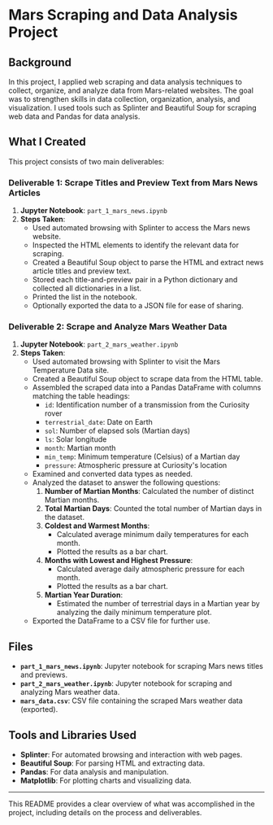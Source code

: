 # Mars Scraping and Data Analysis Project

## Background

In this project, I applied web scraping and data analysis techniques to collect, organize, and analyze data from Mars-related websites. The goal was to strengthen skills in data collection, organization, analysis, and visualization. I used tools such as Splinter and Beautiful Soup for scraping web data and Pandas for data analysis.

## What I Created

This project consists of two main deliverables:

### Deliverable 1: Scrape Titles and Preview Text from Mars News Articles

1. **Jupyter Notebook**: `part_1_mars_news.ipynb`
2. **Steps Taken**:
   - Used automated browsing with Splinter to access the Mars news website.
   - Inspected the HTML elements to identify the relevant data for scraping.
   - Created a Beautiful Soup object to parse the HTML and extract news article titles and preview text.
   - Stored each title-and-preview pair in a Python dictionary and collected all dictionaries in a list.
   - Printed the list in the notebook.
   - Optionally exported the data to a JSON file for ease of sharing.

### Deliverable 2: Scrape and Analyze Mars Weather Data

1. **Jupyter Notebook**: `part_2_mars_weather.ipynb`
2. **Steps Taken**:
   - Used automated browsing with Splinter to visit the Mars Temperature Data site.
   - Created a Beautiful Soup object to scrape data from the HTML table.
   - Assembled the scraped data into a Pandas DataFrame with columns matching the table headings:
     - `id`: Identification number of a transmission from the Curiosity rover
     - `terrestrial_date`: Date on Earth
     - `sol`: Number of elapsed sols (Martian days)
     - `ls`: Solar longitude
     - `month`: Martian month
     - `min_temp`: Minimum temperature (Celsius) of a Martian day
     - `pressure`: Atmospheric pressure at Curiosity's location
   - Examined and converted data types as needed.
   - Analyzed the dataset to answer the following questions:
     1. **Number of Martian Months**: Calculated the number of distinct Martian months.
     2. **Total Martian Days**: Counted the total number of Martian days in the dataset.
     3. **Coldest and Warmest Months**:
        - Calculated average minimum daily temperatures for each month.
        - Plotted the results as a bar chart.
     4. **Months with Lowest and Highest Pressure**:
        - Calculated average daily atmospheric pressure for each month.
        - Plotted the results as a bar chart.
     5. **Martian Year Duration**:
        - Estimated the number of terrestrial days in a Martian year by analyzing the daily minimum temperature plot.
   - Exported the DataFrame to a CSV file for further use.

## Files

- **`part_1_mars_news.ipynb`**: Jupyter notebook for scraping Mars news titles and previews.
- **`part_2_mars_weather.ipynb`**: Jupyter notebook for scraping and analyzing Mars weather data.
- **`mars_data.csv`**: CSV file containing the scraped Mars weather data (exported).

## Tools and Libraries Used

- **Splinter**: For automated browsing and interaction with web pages.
- **Beautiful Soup**: For parsing HTML and extracting data.
- **Pandas**: For data analysis and manipulation.
- **Matplotlib**: For plotting charts and visualizing data.

---

This README provides a clear overview of what was accomplished in the project, including details on the process and deliverables.
